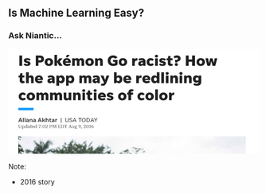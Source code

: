 ## Is Machine Learning Easy?

### Ask Niantic...

<img class="fragment" src="images/pokemon.png" style="width: 650px"/>

Note:
 - 2016 story
 